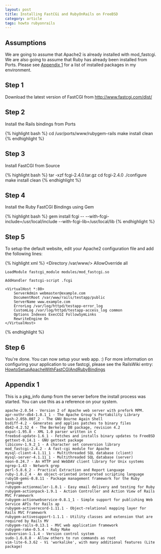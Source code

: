 ```yaml
---
layout: post
title: Installing FastCGi and RubyOnRails on FreeBSD
category: article
tags: howto rubyonrails
---
```


## Assumptions

We are going to assume that Apache2 is already installed with mod_fastcgi. We are also going to assume that Ruby has already been installed from Ports. Please see [Appendix 1][1] for a list of installed packages in my environment.

## Step 1

Download the latest version of FastCGI from <http://www.fastcgi.com/dist/>

## Step 2

Install the Rails bindings from Ports

{% highlight bash %}
    cd /usr/ports/www/rubygem-rails
    make install clean
{% endhighlight %}


## Step 3

Install FastCGI from Source

{% highlight bash %}
    tar -xzf fcgi-2.4.0.tar.gz
    cd fcgi-2.4.0
    ./configure
    make install clean
{% endhighlight %}


## Step 4

Install the Ruby FastCGI Bindings using Gem

{% highlight bash %}
    gem install fcgi --
      --with-fcgi-include=/usr/local/include
      --with-fcgi-lib=/usr/local/lib
{% endhighlight %}


## Step 5

To setup the default website, edit your Apache2 configuration file and add the following lines:

{% highlight xml %}
    <Directory /var/www/>
        AllowOverride all
    </Directory>

    LoadModule fastcgi_module modules/mod_fastcgi.so

    AddHandler fastcgi-script .fcgi

    <VirtualHost *:80>
        ServerAdmin webmaster@example.com
        DocumentRoot /var/www/rails/testapp/public
        ServerName www.example.com
        ErrorLog /var/log/httpd/testapp-error_log
        CustomLog /var/log/httpd/testapp-access_log common
        Options Indexes ExecCGI FollowSymLinks
        RewriteEngine On
    </VirtualHost>
{% endhighlight %}

## Step 6

You're done. You can now setup your web app. :) For more information on configuring your application to use fastcgi, please see the RailsWiki entry: [HowtoSetupApacheWithFastCGIAndRubyBindings][2]

## <a name="appendix1">Appendix 1</a></span>

This is a pkg_info dump from the server before the install process was started. You can use this as a reference on your system.

    apache-2.0.54 - Version 2 of Apache web server with prefork MPM.
    apr-nothr-db4-1.0.1_1 - The Apache Group's Portability Library
    bash-2.05b.007_2 - The GNU Bourne Again Shell
    bsdiff-4.2 - Generates and applies patches to binary files
    db42-4.2.52_4 - The Berkeley DB package, revision 4.2
    expat-1.95.8 - XML 1.0 parser written in C
    freebsd-update-1.6_1 - Fetches and installs binary updates to FreeBSD
    gettext-0.14.1 - GNU gettext package
    libiconv-1.9.2_1 - A character set conversion library
    mod_fastcgi-2.4.2 - A fast-cgi module for Apache
    mysql-client-4.1.11_1 - Multithreaded SQL database (client)
    mysql-server-4.1.11_1 - Multithreaded SQL database (server)
    neon-0.24.7 - An HTTP and WebDAV client library for Unix systems
    ngrep-1.43 - Network grep
    perl-5.8.6_2 - Practical Extraction and Report Language
    ruby-1.8.2_4 - An object-oriented interpreted scripting language
    ruby18-gems-0.8.11 - Package management framework for the Ruby language
    rubygem-actionmailer-1.0.1 - Easy email delivery and testing for Ruby
    rubygem-actionpack-1.9.1 - Action Controller and Action View of Rails MVC Framework
    rubygem-actionwebservice-0.8.1_1 - Simple support for publishing Web Service APIs for Rails ap
    rubygem-activerecord-1.11.1 - Object-relational mapping layer for Rails MVC Framework
    rubygem-activesupport-1.1.1 - Utility classes and extension that are required by Rails MV
    rubygem-rails-0.13.1 - MVC web application framework
    rubygem-rake-0.5.4 - Ruby Make
    subversion-1.1.4 - Version control system
    sudo-1.6.8.8 - Allow others to run commands as root
    vim-lite-6.3.62 - Vi 'workalike', with many additional features (Lite package)

 [1]: #appendix1
 [2]: http://wiki.rubyonrails.com/rails/show/HowtoSetupApacheWithFastCGIAndRubyBindings